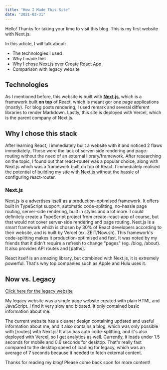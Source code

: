 ```yaml
---
title: "How I Made This Site"
date: "2021-03-31"
---
```


Hello! Thanks for taking your time to visit this blog. This is my first website with Next.js.

In this article, I will talk about:

- The technologies I used
- Why I made this
- Why I chose Next.js over Create React App
- Comparison with legacy website

## Technologies

As I mentioned before, this website is built with **[Next.js](https://nextjs.org)**, which is a framework built **on top** of React, which is meant gor one page applications (mostly). For blog posts rendering, I used remark and several different libraries to render Markdown. Lastly, this site is deployed with Vercel, which is the parent company of Next.js.

## Why I chose this stack

After learning React, I immediately built a website with it and noticed 2 flaws immediately. Those were the lack of server-side rendering and page-routing without the need of an external library/framework. After researching on the topic, I found out that react-router was a popular choice, along with Next.js which was a framework built on top of React. I immediately realised the potential of building my site with Next.js without the hassle of configuring react-router.

### Next.js

Next.js is a advertises itself as a production-optimised framework. It offers built in TypeScript support, automatic code-splitting, no-hassle page routing, server-side rendering, built in styles and a lot more. I could definitely create a TypeScript project from create-react-app of course, but that would not cover server-side rendering and page routing. Next.js is a smart framework which is chosen by 30% of React developers according to their website, and is built by Vercel (ex. ZEIT/Now.sh). This framework's code-splitting makes it production-optimised and fast. It was noted by my friends that it didn't require a refresh to change "pages" (eg. /blog, /about). It also provides API routes and [paths].

React itself is an amazing library, but combined with Next.js, it is extremely powerful. That's why top companies such as Apple and Hulu uses it.

## Now vs. Legacy

[Click here for the legacy website](https://website-383x6qfnk.vercel.app/)

My legacy website was a single page website created with plain HTML and JavaScript. I find it very slow and bloated. It only contained basic information about me.

The current website has a cleaner design containing updated and useful information about me, and it also contains a blog, which was only possible with [routes] with Next.js! It also has auto code-splitting, and it's also deployed with Vercel, so I get analytics as well. Currently, it loads under 1.5 seconds for mobile and 0.6 seconds for desktop. That's really fast compared to the desktop speed of loading for legacy, which was an average of 7 seconds because it needed to fetch external content.

Thanks for reading my blog! Please come back soon for more content!

